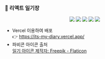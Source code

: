 ### 🌼 리액트 일기장  
<div align=center> 
  <img src="https://img.shields.io/badge/JavaScript-yellow?style=for-the-badge&logo=javascript&logoColor=white"> 
  <img src="https://img.shields.io/badge/React-61DAFB?style=for-the-badge&logo=react&logoColor=white">
  <img src="https://img.shields.io/badge/css3-1572B6?style=for-the-badge&logo=css3&logoColor=white">
  <img src="https://img.shields.io/badge/Vite-646CFF?style=for-the-badge&logo=Vite&logoColor=white">
  <img src="https://img.shields.io/badge/Node.js-339933?style=for-the-badge&logo=node.js&logoColor=white">
</div>

- Vercel 이용하여 배포    
  👉 https://its-my-diary.vercel.app/  
- 파비콘 아이콘 출처  
<a href="https://www.flaticon.com/kr/free-icons/" title="일기 아이콘">일기 아이콘 제작자: Freepik - Flaticon</a>

